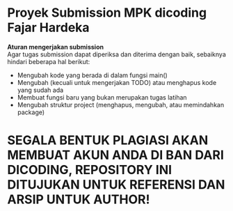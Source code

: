 # Proyek Submission MPK dicoding Fajar Hardeka

**Aturan mengerjakan submission**<br>
Agar tugas submission dapat diperiksa dan diterima dengan baik, sebaiknya hindari beberapa hal berikut:

- Mengubah kode yang berada di dalam fungsi main()
- Mengubah (kecuali untuk mengerjakan TODO) atau menghapus kode yang sudah ada
- Membuat fungsi baru yang bukan merupakan tugas latihan
- Mengubah struktur project (menghapus, mengubah, atau memindahkan package)


<h1>SEGALA BENTUK PLAGIASI AKAN MEMBUAT AKUN ANDA DI BAN DARI DICODING, REPOSITORY INI DITUJUKAN UNTUK REFERENSI DAN ARSIP UNTUK AUTHOR!</h1>
